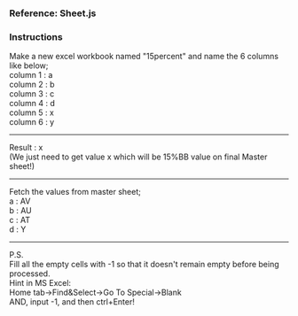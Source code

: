 ### Reference: Sheet.js <br>
### Instructions
Make a new excel workbook named "15percent" and name the 6 columns like below; <br>
column 1 :  a <br>
column 2 :  b <br>
column 3 :  c <br>
column 4 :  d <br>
column 5 :  x <br>
column 6 :  y <br>
***
Result : x  <br>(We just need to get value x which will be 15%BB value on final Master sheet!) <br>
***
Fetch the values from master sheet; <br>
a : AV <br>
b : AU <br>
c : AT <br>
d : Y <br>
***
P.S.  
Fill all the empty cells with -1 so that it doesn't remain empty before being processed.  
Hint in MS Excel:  
Home tab->Find&Select->Go To Special->Blank  
AND, input -1, and then ctrl+Enter!  
